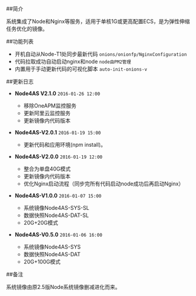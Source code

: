 ##简介

系统集成了Node和Nginx等服务，适用于单核1G或更高配置ECS，是为弹性伸缩任务优化的镜像。

##功能列表

- 开机自动从Node-T1处同步最新代码  `onions/onionfp/NginxConfiguration`
- 代码拉取成功自动启动nginx和node  `node由PM2管理`
- 内置用于手动更新代码的可视化脚本 `auto-init-onions-v`

##更新日志

+ **Node4AS V2.1.0**  `2016-01-26 12:00`

  + 移除OneAPM监控服务
  + 更新阿里云监控服务
  + 更新镜像内代码版本

+ **Node4AS-V2.0.1**  `2016-01-19 15:00`

  + 更新代码和应用环境(npm install)。

+ **Node4AS-V2.0.0**  `2016-01-19 12:00`

  + 整合为单盘40G模式
  + 更新镜像内代码版本
  + 优化Nginx启动流程（同步完所有代码启动node成功后再启动Nginx）

+ **Node4AS-V1.0.0**  `2016-01-07 15:00`

  + 系统镜像Node4AS-SYS-SL
  + 数据快照Node4AS-DAT-SL
  + 20G+20G模式

+ **Node4AS-V0.5.0**  `2016-01-06 16:00`

  + 系统镜像Node4AS-SYS
  + 数据快照Node4AS-DAT
  + 20G+100G模式

##备注

系统镜像由原2.5版Node系统镜像删减进化而来。
